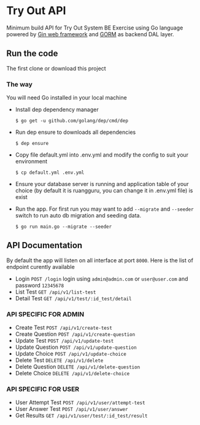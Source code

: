 # Try Out API 
Minimum build API for Try Out System BE Exercise using Go language powered by [Gin web framework](https://github.com/gin-gonic/gin) and [GORM](https://github.com/jinzhu/gorm) as backend DAL layer.

## Run the code

The first clone or download this project

### The way

You will need Go installed in your local machine

* Install dep dependency manager

  `$ go get -u github.com/golang/dep/cmd/dep`

* Run dep ensure to downloads all dependencies

  `$ dep ensure`

* Copy file default.yml into .env.yml and modify the config to suit your environment

  `$ cp default.yml .env.yml`

* Ensure your database server is running and application table of your choice (by default it is ruangguru, you can change it in .env.yml file) is exist

* Run the app. For first run you may want to add `--migrate` and `--seeder` switch to run auto db migration and seeding data.

  `$ go run main.go --migrate --seeder`

## API Documentation

By default the app will listen on all interface at port `8000`. Here is the list of endpoint curently available

* Login `POST /login` login using `admin@admin.com` or `user@user.com` and password `12345678`
* List Test `GET /api/v1/list-test`
* Detail Test `GET /api/v1/test/:id_test/detail`

### API SPECIFIC FOR ADMIN
* Create Test `POST /api/v1/create-test`
* Create Question  `POST /api/v1/create-question`
* Update Test `POST /api/v1/update-test`
* Update Question `POST /api/v1/update-question`
* Update Choice `POST /api/v1/update-choice`
* Delete Test `DELETE /api/v1/delete`
* Delete Question `DELETE /api/v1/delete-question`
* Delete Choice `DELETE /api/v1/delete-choice`

### API SPECIFIC FOR USER

* User Attempt Test `POST /api/v1/user/attempt-test`
* User Answer Test  `POST /api/v1/user/answer`
* Get Results `GET /api/v1/user/test/:id_test/result`